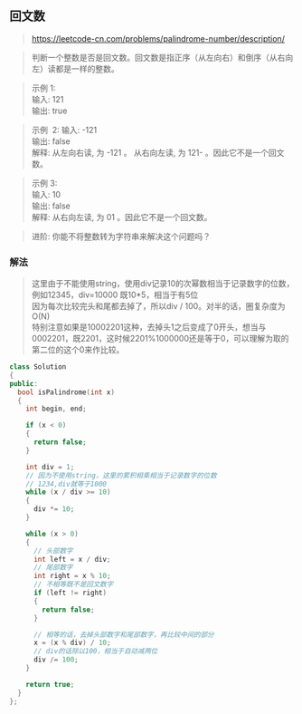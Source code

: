 ## 回文数

> https://leetcode-cn.com/problems/palindrome-number/description/

> 判断一个整数是否是回文数。回文数是指正序（从左向右）和倒序（从右向左）读都是一样的整数。

> 示例 1:  
> 输入: 121  
> 输出: true

> 示例  2:
> 输入: -121  
> 输出: false  
> 解释: 从左向右读, 为 -121 。 从右向左读, 为 121- 。因此它不是一个回文数。

> 示例 3:  
> 输入: 10  
> 输出: false  
> 解释: 从右向左读, 为 01 。因此它不是一个回文数。

> 进阶:
> 你能不将整数转为字符串来解决这个问题吗？

### 解法

> 这里由于不能使用string，使用div记录10的次幂数相当于记录数字的位数，例如12345，div=10000 既10*5，相当于有5位     
> 因为每次比较完头和尾都去掉了，所以div / 100。对半的话，圈复杂度为O(N)    
> 特别注意如果是10002201这种，去掉头1之后变成了0开头，想当与0002201，既2201，这时候2201%1000000还是等于0，可以理解为取的第二位的这个0来作比较。

```c++
class Solution
{
public:
  bool isPalindrome(int x)
  {
    int begin, end;

    if (x < 0)
    {
      return false;
    }

    int div = 1;
    // 因为不使用string，这里的累积相乘相当于记录数字的位数
    // 1234,div就等于1000
    while (x / div >= 10)
    {
      div *= 10;
    }

    while (x > 0)
    {
      // 头部数字
      int left = x / div;
      // 尾部数字
      int right = x % 10;
      // 不相等既不是回文数字
      if (left != right)
      {
        return false;
      }

      // 相等的话，去掉头部数字和尾部数字，再比较中间的部分
      x = (x % div) / 10;
      // div的话除以100，相当于自动减两位
      div /= 100;
    }

    return true;
  }
};

```
